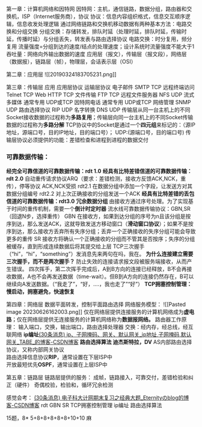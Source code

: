 
第一章：计算机网络和因特网
因特网：主机，通信链路，数据分组，路由器和交换机，ISP（Internet服务商），协议
协议：信息内容组织格式，信息交互顺序逻辑，信息收发处理逻辑
通过网络链路和交换机移动数据有两种基本方法：电路交换和分组交换
分组交换：存储转发，排队时延（处理时延，排队时延，传输时延，传播时延）与分组丢失，转发表与路由选择协议
电路交换：时分复用，频分复用
流量强度=分组到达的速度/结点的处理速度；设计系统时流量强度不能大于1
吞吐量：网络向外输出数据的速度
应用层（报文），传输层（报文段），网络层（数据报），链路层（帧），物理层，会话表示层（OSI）

第二章：应用层
![[20190324183705231.png]]

第三章：传输层
应用               应用层协议          运输层协议
电子邮件           SMTP                      TCP
远程终端访问    Telnet                     TCP
Web                   HTTP                     TCP
文件传输            FTP                        TCP
远程文件服务器     NFS                   UDP
流式多媒体     通常专用          UDP或TCP
因特网电话     通常专用          UDP或TCP
网络管理              SNMP                  UDP
路由选择协议     RIP                        UDP
名字转换            DNS                      UDP
传输层从同一台主机上的不同Socket接收数据的过程称为**多路复用**；传输层向同一台主机上的不同Socket传输数据的过程称为**多路分解**
TCP协议中的Socket是通过一个**四元组**来标记的：（源IP地址，源端口号，目的IP地址，目的端口号）；
UDP:(源端口号，目的端口号)
传输层协议必须提供的功能：差错检查和进程到进程的数据交付
### 可靠数据传输：
**经完全可靠信道的可靠数据传输：rdt 1.0**
**经具有比特差错信道的可靠数据传输：rdt 2.0**
自动重传请求协议ARQ（要求：差错检测，接收方反馈ACK,NCK，重传），停等协议
ACK,NCK受损 
rdt2.1 在数据分组中添加一个字段，让发送方对其数据分组编号
rdt2.2 对上次正确接收的分组发送一个ACK
**经具有比特差错的丢包信道的可靠数据传输：rdt3.0**
**冗余数据分组** 由接收方通过序号处理。为了实现基于时间的重传机制，需要一个**倒计时定时器**
流水线可靠数据传输协议：GBN,SR（回退N步，选择重传）
GBN 在接收方，如果到达分组的序号为n且该分组是按序到达，那么发送ACK，这就导致发送方移动窗口（**滑动窗口协议**）；如果不是按序到达，那么接收方丢弃所有失序分组；丢弃一个正确接收的失序分组可能会导致更多的重传
SR 接收方将确认一个正确接收的分组而不管其是否按序；失序的分组被缓存，直到形成连续数据后将其提交给上层
TCP三次握手（“hi”，“hi”，“something”）发消息先来两句在吗，我在。
**为什么连接建立需要三次握手，而不是两次握手？**
防止失效的连接请求报文段被服务端接收，从而产生错误。
四次挥手，第二次挥手完成后，A到B方向的连接已经释放，B不会再接收数据，A也不会再发送数据（time-wait）。但B到A方向的连接仍然存在，B可以继续向A发送数据。（“我走了”，“好，....，我也走了”“好”）
**TCP拥塞控制管理：慢启动，拥塞避免，快速恢复**

第四章：网络层
数据平面转发，控制平面路由选择
网络服务模型：
![[Pasted image 20230626162003.png]]
仅在网络层提供连接服务的计算机网络成为**虚电路**；仅在网络层提供无连接服务的计算机网络称为**数据报网络。**
路由器工作原理：
输入端口，交换，输出端口，路由选择处理器
交换：经内存，经总线，经互联网络
**ip编址**[(30条消息) ip、子网掩码、网关、默认网关_ip地址,子网掩码,默认网关_TABE_的博客-CSDN博客](https://blog.csdn.net/TABE_/article/details/122877276?ops_request_misc=%257B%2522request%255Fid%2522%253A%2522168776099316800180642143%2522%252C%2522scm%2522%253A%252220140713.130102334..%2522%257D&request_id=168776099316800180642143&biz_id=0&utm_medium=distribute.pc_search_result.none-task-blog-2~all~top_positive~default-1-122877276-null-null.142^v88^control_2,239^v2^insert_chatgpt&utm_term=%E7%BD%91%E5%85%B3&spm=1018.2226.3001.4187)
**路由选择算法 迪杰斯特拉，DV**
AS内部路由选择协议，又称内部网关协议  
路由选择信息协议**RIP**，通常设置在下层ISP中  
开放最短优先**OSPF**，通常设置在上层ISP中

第五章：链路层
链路层提供的服务：
成帧，链路接入，可靠交付，差错检验和纠正（硬件）
奇偶校验，检验和，循环冗余检测


感觉会考：
[(30条消息) 电子科大计网期末复习之经典大题_Eternityのblog的博客-CSDN博客](https://blog.csdn.net/m0_63230155/article/details/131387460?spm=1001.2014.3001.5501)
rdt GBN SR 
TCP拥塞控制管理
ip编址
路由选择算法


15题，8* 5+8+8+8+8+8+10+10 麻